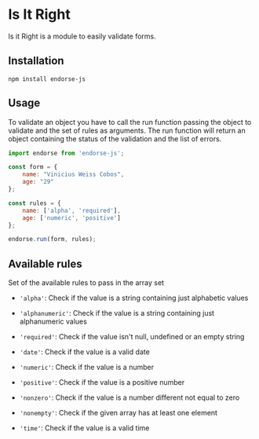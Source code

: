 # Is It Right

Is it Right is a module to easily validate forms.

## Installation

```
npm install endorse-js
```

## Usage

To validate an object you have to call the run function passing the object to validate and the set of rules as arguments.
The run function will return an object containing the status of the validation and the list of errors. 

```javascript
import endorse from 'endorse-js';

const form = {
    name: "Vinicius Weiss Cobos",
    age: "29"
};

const rules = {
    name: ['alpha', 'required'],
    age: ['numeric', 'positive'] 
};

endorse.run(form, rules);
```

## Available rules

Set of the available rules to pass in the array set

- `'alpha'`: Check if the value is a string containing just alphabetic values

- `'alphanumeric'`: Check if the value is a string containing just alphanumeric values

- `'required'`: Check if the value isn't null, undefined or an empty string

- `'date'`: Check if the value is a valid date

- `'numeric'`: Check if the value is a number

- `'positive'`: Check if the value is a positive number

- `'nonzero'`: Check if the value is a number different not equal to zero

- `'nonempty'`: Check if the given array has at least one element

- `'time'`: Check if the value is a valid time

